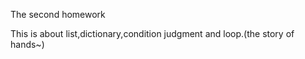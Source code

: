 The second homework

This is about list,dictionary,condition judgment and loop.(the story of hands~)

